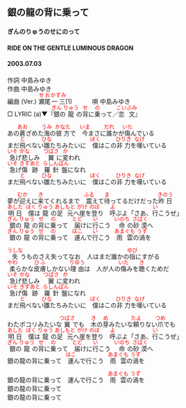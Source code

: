 <style type="text/css">
	ruby{
	    ruby-position: over;
	}
	ruby > rt{font-size: 12px;color:red;}
	p{font:16px;font-size: '楷体'}
</style>
## 銀の龍の背に乗って
#### ぎんのりゅうのせにのって
#### RIDE ON THE GENTLE LUMINOUS DRAGON
#### 2003.07.03


作詞     中島みゆき　　　　　   
作曲      中島みゆき  　　　   
編曲 (Ver.) <ruby><rb>瀬尾</rb><rp>(</rp><rt>せお</rt><rp>)</rp></ruby><ruby><rb>一三</rb><rp>(</rp><rt>かずみ</rt><rp>)</rp></ruby>(1)　　　
唄     中島みゆき     
□ LYRIC (a)▼『<ruby><rb>銀</rb><rp>(</rp><rt>ぎん</rt><rp>)</rp></ruby>の<ruby><rb>龍</rb><rp>(</rp><rt>りゅう</rt><rp>)</rp></ruby>の<ruby><rb>背</rb><rp>(</rp><rt>せ</rt><rp>)</rp></ruby>に<ruby><rb>乗</rb><rp>(</rp><rt>の</rt><rp>)</rp></ruby>って／<ruby><rb>恋文</rb><rp>(</rp><rt>こいぶみ</rt><rp>)</rp></ruby>』   
   
あの<ruby><rb>蒼</rb><rp>(</rp><rt>あお</rt><rp>)</rp></ruby>ざめた<ruby><rb>海</rb><rp>(</rp><rt>うみ</rt><rp>)</rp></ruby>の<ruby><rb>彼方</rb><rp>(</rp><rt>かなた</rt><rp>)</rp></ruby>で　<ruby><rb>今</rb><rp>(</rp><rt>いま</rt><rp>)</rp></ruby>まさに<ruby><rb>誰</rb><rp>(</rp><rt>だれ</rt><rp>)</rp></ruby>かが<ruby><rb>傷</rb><rp>(</rp><rt>いた</rt><rp>)</rp></ruby>んでいる   
まだ<ruby><rb>飛</rb><rp>(</rp><rt>と</rt><rp>)</rp></ruby>べない<ruby><rb>雛</rb><rp>(</rp><rt>ひな</rt><rp>)</rp></ruby>たちみたいに　<ruby><rb>僕</rb><rp>(</rp><rt>ぼく</rt><rp>)</rp></ruby>はこの<ruby><rb>非力</rb><rp>(</rp><rt>ひりき</rt><rp>)</rp></ruby>を<ruby><rb>嘆</rb><rp>(</rp><rt>なげ</rt><rp>)</rp></ruby>いている   
<ruby><rb>急</rb><rp>(</rp><rt>いそ</rt><rp>)</rp></ruby>げ<ruby><rb>悲</rb><rp>(</rp><rt>かな</rt><rp>)</rp></ruby>しみ　<ruby><rb>翼</rb><rp>(</rp><rt>つばさ</rt><rp>)</rp></ruby>に<ruby><rb>変</rb><rp>(</rp><rt>か</rt><rp>)</rp></ruby>われ   
<ruby><rb>急</rb><rp>(</rp><rt>いそ</rt><rp>)</rp></ruby>げ<ruby><rb>傷跡</rb><rp>(</rp><rt>きずあと</rt><rp>)</rp></ruby>　<ruby><rb>羅針盤</rb><rp>(</rp><rt>らしんばん</rt><rp>)</rp></ruby>になれ   
まだ<ruby><rb>飛</rb><rp>(</rp><rt>と</rt><rp>)</rp></ruby>べない<ruby><rb>雛</rb><rp>(</rp><rt>ひな</rt><rp>)</rp></ruby>たちみたいに　<ruby><rb>僕</rb><rp>(</rp><rt>ぼく</rt><rp>)</rp></ruby>はこの<ruby><rb>非力</rb><rp>(</rp><rt>ひりき</rt><rp>)</rp></ruby>を<ruby><rb>嘆</rb><rp>(</rp><rt>なげ</rt><rp>)</rp></ruby>いている   
   
夢が<ruby><rb>迎</rb><rp>(</rp><rt>むか</rt><rp>)</rp></ruby>えに<ruby><rb>来</rb><rp>(</rp><rt>き</rt><rp>)</rp></ruby>てくれるまで　<ruby><rb>震</rb><rp>(</rp><rt>ふる</rt><rp>)</rp></ruby>えて<ruby><rb>待</rb><rp>(</rp><rt>ま</rt><rp>)</rp></ruby>ってるだけだった<ruby><rb>昨日</rb><rp>(</rp><rt>きのう</rt><rp>)</rp></ruby>   
<ruby><rb>明日</rb><rp>(</rp><rt>あした</rt><rp>)</rp></ruby>　<ruby><rb>僕</rb><rp>(</rp><rt>ぼく</rt><rp>)</rp></ruby>は<ruby><rb>龍</rb><rp>(</rp><rt>りゅう</rt><rp>)</rp></ruby>の<ruby><rb>足元</rb><rp>(</rp><rt>あしもと</rt><rp>)</rp></ruby>へ<ruby><rb>崖</rb><rp>(</rp><rt>がけ</rt><rp>)</rp></ruby>を<ruby><rb>登</rb><rp>(</rp><rt>のぼ</rt><rp>)</rp></ruby>り　<ruby><rb>呼</rb><rp>(</rp><rt>よ</rt><rp>)</rp></ruby>ぶよ「さあ、<ruby><rb>行</rb><rp>(</rp><rt>い</rt><rp>)</rp></ruby>こうぜ」   
<ruby><rb>銀</rb><rp>(</rp><rt>ぎん</rt><rp>)</rp></ruby>の<ruby><rb>龍</rb><rp>(</rp><rt>りゅう</rt><rp>)</rp></ruby>の<ruby><rb>背</rb><rp>(</rp><rt>せ</rt><rp>)</rp></ruby>に<ruby><rb>乗</rb><rp>(</rp><rt>の</rt><rp>)</rp></ruby>って　<ruby><rb>届</rb><rp>(</rp><rt>とど</rt><rp>)</rp></ruby>けに<ruby><rb>行</rb><rp>(</rp><rt>い</rt><rp>)</rp></ruby>こう　<ruby><rb>命</rb><rp>(</rp><rt>いのち</rt><rp>)</rp></ruby>の<ruby><rb>砂漠</rb><rp>(</rp><rt>さばく</rt><rp>)</rp></ruby>へ   
<ruby><rb>銀</rb><rp>(</rp><rt>ぎん</rt><rp>)</rp></ruby>の<ruby><rb>龍</rb><rp>(</rp><rt>りゅう</rt><rp>)</rp></ruby>の<ruby><rb>背</rb><rp>(</rp><rt>せ</rt><rp>)</rp></ruby>に<ruby><rb>乗</rb><rp>(</rp><rt>の</rt><rp>)</rp></ruby>って　<ruby><rb>運</rb><rp>(</rp><rt>はこ</rt><rp>)</rp></ruby>んで<ruby><rb>行</rb><rp>(</rp><rt>い</rt><rp>)</rp></ruby>こう　<ruby><rb>雨雲</rb><rp>(</rp><rt>あまぐも</rt><rp>)</rp></ruby>の<ruby><rb>渦</rb><rp>(</rp><rt>うず</rt><rp>)</rp></ruby>を   
   
<ruby><rb>失</rb><rp>(</rp><rt>うしな</rt><rp>)</rp></ruby>うものさえ失ってなお　人はまだ誰かの<ruby><rb>指</rb><rp>(</rp><rt>ゆび</rt><rp>)</rp></ruby>にすがる   
<ruby><rb>柔</rb><rp>(</rp><rt>やわ</rt><rp>)</rp></ruby>らかな<ruby><rb>皮膚</rb><rp>(</rp><rt>ひふ</rt><rp>)</rp></ruby>しかない<ruby><rb>理由</rb><rp>(</rp><rt>りゆう</rt><rp>)</rp></ruby>は　人が人の<ruby><rb>傷</rb><rp>(</rp><rt>いた</rt><rp>)</rp></ruby>みを<ruby><rb>聴</rb><rp>(</rp><rt>き</rt><rp>)</rp></ruby>くためだ   
<ruby><rb>急</rb><rp>(</rp><rt>いそ</rt><rp>)</rp></ruby>げ<ruby><rb>悲</rb><rp>(</rp><rt>かな</rt><rp>)</rp></ruby>しみ　<ruby><rb>翼</rb><rp>(</rp><rt>つばさ</rt><rp>)</rp></ruby>に<ruby><rb>変</rb><rp>(</rp><rt>か</rt><rp>)</rp></ruby>われ   
<ruby><rb>急</rb><rp>(</rp><rt>いそ</rt><rp>)</rp></ruby>げ<ruby><rb>傷跡</rb><rp>(</rp><rt>きずあと</rt><rp>)</rp></ruby>　<ruby><rb>羅針盤</rb><rp>(</rp><rt>らしんばん</rt><rp>)</rp></ruby>になれ   
まだ<ruby><rb>飛</rb><rp>(</rp><rt>と</rt><rp>)</rp></ruby>べない<ruby><rb>雛</rb><rp>(</rp><rt>ひな</rt><rp>)</rp></ruby>たちみたいに　<ruby><rb>僕</rb><rp>(</rp><rt>ぼく</rt><rp>)</rp></ruby>はこの<ruby><rb>非力</rb><rp>(</rp><rt>ひりき</rt><rp>)</rp></ruby>を<ruby><rb>嘆</rb><rp>(</rp><rt>なげ</rt><rp>)</rp></ruby>いている   
   
わたボコリみたいな<ruby><rb>翼</rb><rp>(</rp><rt>つばさ</rt><rp>)</rp></ruby>でも　<ruby><rb>木</rb><rp>(</rp><rt>き</rt><rp>)</rp></ruby>の<ruby><rb>芽</rb><rp>(</rp><rt>め</rt><rp>)</rp></ruby>みたいな<ruby><rb>頼</rb><rp>(</rp><rt>たよ</rt><rp>)</rp></ruby>りない<ruby><rb>爪</rb><rp>(</rp><rt>つめ</rt><rp>)</rp></ruby>でも   
<ruby><rb>明日</rb><rp>(</rp><rt>あした</rt><rp>)</rp></ruby>　<ruby><rb>僕</rb><rp>(</rp><rt>ぼく</rt><rp>)</rp></ruby>は<ruby><rb>龍</rb><rp>(</rp><rt>りゅう</rt><rp>)</rp></ruby>の<ruby><rb>足元</rb><rp>(</rp><rt>あしもと</rt><rp>)</rp></ruby>へ<ruby><rb>崖</rb><rp>(</rp><rt>がけ</rt><rp>)</rp></ruby>を<ruby><rb>登</rb><rp>(</rp><rt>のぼ</rt><rp>)</rp></ruby>り　<ruby><rb>呼</rb><rp>(</rp><rt>よ</rt><rp>)</rp></ruby>ぶよ「さあ、<ruby><rb>行</rb><rp>(</rp><rt>い</rt><rp>)</rp></ruby>こうぜ」   
<ruby><rb>銀</rb><rp>(</rp><rt>ぎん</rt><rp>)</rp></ruby>の<ruby><rb>龍</rb><rp>(</rp><rt>りゅう</rt><rp>)</rp></ruby>の<ruby><rb>背</rb><rp>(</rp><rt>せ</rt><rp>)</rp></ruby>に<ruby><rb>乗</rb><rp>(</rp><rt>の</rt><rp>)</rp></ruby>って　<ruby><rb>届</rb><rp>(</rp><rt>とど</rt><rp>)</rp></ruby>けに<ruby><rb>行</rb><rp>(</rp><rt>い</rt><rp>)</rp></ruby>こう　<ruby><rb>命</rb><rp>(</rp><rt>いのち</rt><rp>)</rp></ruby>の<ruby><rb>砂漠</rb><rp>(</rp><rt>さばく</rt><rp>)</rp></ruby>へ   
銀の龍の背に乗って　<ruby><rb>運</rb><rp>(</rp><rt>はこ</rt><rp>)</rp></ruby>んで行こう　<ruby><rb>雨雲</rb><rp>(</rp><rt>あまぐも</rt><rp>)</rp></ruby>の<ruby><rb>渦</rb><rp>(</rp><rt>うず</rt><rp>)</rp></ruby>を   
   
銀の龍の背に乗って　運んで行こう　<ruby><rb>雨雲</rb><rp>(</rp><rt>あまぐも</rt><rp>)</rp></ruby>の<ruby><rb>渦</rb><rp>(</rp><rt>うず</rt><rp>)</rp></ruby>を   
銀の龍の背に乗って   
銀の龍の背に乗って   
